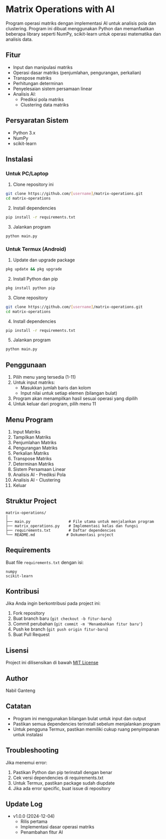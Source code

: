 # Matrix Operations with AI

Program operasi matriks dengan implementasi AI untuk analisis pola dan clustering. Program ini dibuat menggunakan Python dan memanfaatkan beberapa library seperti NumPy, scikit-learn untuk operasi matematika dan analisis data.

## Fitur

- Input dan manipulasi matriks
- Operasi dasar matriks (penjumlahan, pengurangan, perkalian)
- Transpose matriks
- Perhitungan determinan
- Penyelesaian sistem persamaan linear
- Analisis AI:
  - Prediksi pola matriks
  - Clustering data matriks

## Persyaratan Sistem

- Python 3.x
- NumPy
- scikit-learn

## Instalasi

### Untuk PC/Laptop

1. Clone repository ini
```bash
git clone https://github.com/[username]/matrix-operations.git
cd matrix-operations
```

2. Install dependencies
```bash
pip install -r requirements.txt
```

3. Jalankan program
```bash
python main.py
```

### Untuk Termux (Android)

1. Update dan upgrade package
```bash
pkg update && pkg upgrade
```

2. Install Python dan pip
```bash
pkg install python pip
```

3. Clone repository
```bash
git clone https://github.com/[username]/matrix-operations.git
cd matrix-operations
```

4. Install dependencies
```bash
pip install -r requirements.txt
```

5. Jalankan program
```bash
python main.py
```

## Penggunaan

1. Pilih menu yang tersedia (1-11)
2. Untuk input matriks:
   - Masukkan jumlah baris dan kolom
   - Input nilai untuk setiap elemen (bilangan bulat)
3. Program akan menampilkan hasil sesuai operasi yang dipilih
4. Untuk keluar dari program, pilih menu 11

## Menu Program

1. Input Matriks
2. Tampilkan Matriks
3. Penjumlahan Matriks
4. Pengurangan Matriks
5. Perkalian Matriks
6. Transpose Matriks
7. Determinan Matriks
8. Sistem Persamaan Linear
9. Analisis AI - Prediksi Pola
10. Analisis AI - Clustering
11. Keluar

## Struktur Project

```
matrix-operations/
│
├── main.py                 # File utama untuk menjalankan program
├── matrix_operations.py    # Implementasi kelas dan fungsi
├── requirements.txt        # Daftar dependencies
└── README.md              # Dokumentasi project
```

## Requirements

Buat file `requirements.txt` dengan isi:
```
numpy
scikit-learn
```

## Kontribusi

Jika Anda ingin berkontribusi pada project ini:
1. Fork repository
2. Buat branch baru (`git checkout -b fitur-baru`)
3. Commit perubahan (`git commit -m 'Menambahkan fitur baru'`)
4. Push ke branch (`git push origin fitur-baru`)
5. Buat Pull Request

## Lisensi

Project ini dilisensikan di bawah [MIT License](LICENSE)

## Author

Nabil Ganteng

## Catatan

- Program ini menggunakan bilangan bulat untuk input dan output
- Pastikan semua dependencies terinstall sebelum menjalankan program
- Untuk pengguna Termux, pastikan memiliki cukup ruang penyimpanan untuk instalasi

## Troubleshooting

Jika menemui error:
1. Pastikan Python dan pip terinstall dengan benar
2. Cek versi dependencies di requirements.txt
3. Untuk Termux, pastikan package sudah diupdate
4. Jika ada error specific, buat issue di repository

## Update Log

- v1.0.0 (2024-12-04)
  - Rilis pertama
  - Implementasi dasar operasi matriks
  - Penambahan fitur AI
